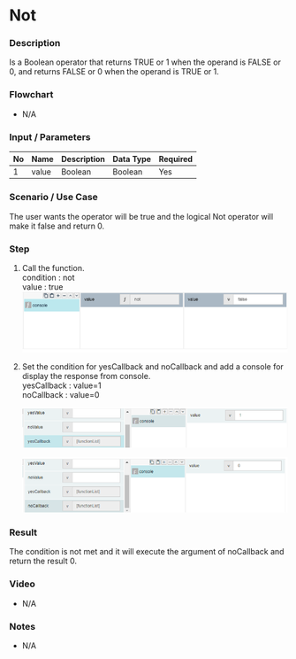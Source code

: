 ﻿# Not

### Description

Is a Boolean operator that returns TRUE or 1 when the operand is FALSE or 0, and returns FALSE or 0 when the operand is TRUE or 1. 

### Flowchart

- N/A 

### Input / Parameters

| No | Name | Description | Data Type | Required |
| ------ | ------ | ------ |------ | ------ |
| 1 | value | Boolean | Boolean | Yes |

### Scenario / Use Case

The user wants the operator will be true and the logical Not operator will make it false and return 0.

### Step

1. Call the function.<br>
   condition : not <br />
   value : true<br />
   ![](../../../../document/function/Logical/not/not-step-1.png?raw=true)
    
2. Set the condition for yesCallback and                 noCallback and add a console for display the          response from console.
   <br>yesCallback : value=1<br />
   noCallback : value=0<br />

   ![](../../../../document/function/Logical/not/not-step-2.png?raw=true)
    
   ![](../../../../document/function/Logical/not/not-step-3.png?raw=true)
    
### Result

 The condition is not met and it will execute the argument of noCallback and return the result 0. 

### Video

- N/A

<!--[![Video](http://i.imgur.com/Ot5DWAW.png)](https://youtu.be/StTqXEQ2l-Y?t=35s)-->

### Notes

- N/A